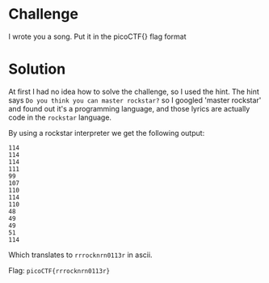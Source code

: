 # Challenge
I wrote you a song. Put it in the picoCTF{} flag format

# Solution
At first I had no idea how to solve the challenge, so I used the hint. The hint says `Do you think you can master rockstar?` so I googled 'master rockstar' and found out it's a programming language, and those lyrics are actually code in the `rockstar` language.

By using a rockstar interpreter we get the following output:
```
114
114
114
111
99
107
110
114
110
48
49
49
51
114
```
Which translates to `rrrocknrn0113r` in ascii.

Flag: `picoCTF{rrrocknrn0113r}`

